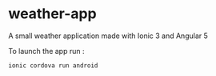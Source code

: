 # weather-app
A small weather application made with Ionic 3 and Angular 5

To launch the app run :
```
ionic cordova run android
```
